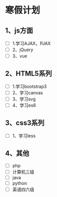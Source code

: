 # 寒假计划
## 1、js方面
- [ ] 1.学习AJAX，PJAX
- [ ] 2、jQuery
- [ ] 3、vue
## 2、HTML5系列
- [ ] 1.学习bootstrap3
- [ ] 2、学习canvas
- [ ] 3、学习svg
- [ ] 4、学习es6
## 3、css3系列
- [ ] 1、学习less
## 4、其他
- [ ] php
- [ ] 计算机三级
- [ ] java
- [ ] python
- [ ] 英语四六级